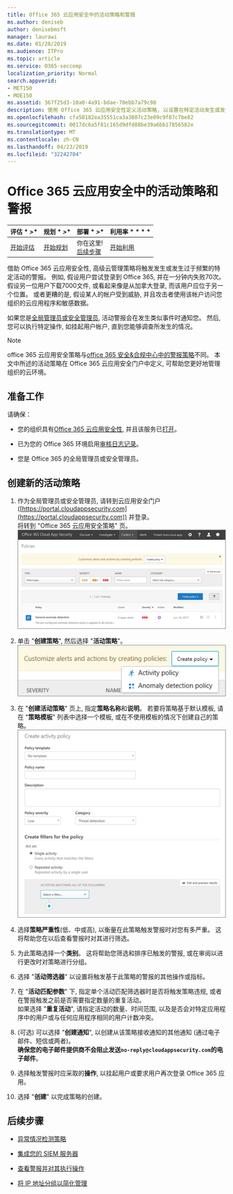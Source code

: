 ```yaml
---
title: Office 365 云应用安全中的活动策略和警报
ms.author: deniseb
author: denisebmsft
manager: laurawi
ms.date: 01/28/2019
ms.audience: ITPro
ms.topic: article
ms.service: O365-seccomp
localization_priority: Normal
search.appverid:
- MET150
- MOE150
ms.assetid: 367f25d3-10a0-4a91-bdae-70ebb7a79c98
description: 使用 Office 365 云应用安全性定义活动策略, 以设置在特定活动发生或发生过于频繁时触发的警报。 通过设置策略来触发通知, 可以通知并监视特定活动。
ms.openlocfilehash: cfa58182ea35551ca3a3807c23e09c9f87c7be82
ms.sourcegitcommit: 0017dc6a5f81c165d9dfd88be39a6bb17856582e
ms.translationtype: MT
ms.contentlocale: zh-CN
ms.lasthandoff: 04/23/2019
ms.locfileid: "32242704"
---
```

# <a name="activity-policies-and-alerts-in-office-365-cloud-app-security"></a>Office 365 云应用安全中的活动策略和警报

|评估 * *\>**|规划 * *\>**|部署 * *\>**|利用率 * * * *|
|:-----|:-----|:-----|:-----|
|[开始评估](office-365-cas-overview.md) <br/> |[开始规划](get-ready-for-office-365-cas.md) <br/> |你在这里!  <br/> [后续步骤](anomaly-detection-policies-in-ocas.md) <br/> |[开始利用](utilization-activities-for-ocas.md) <br/> |
   
借助 Office 365 云应用安全性, 高级云管理策略将触发发生或发生过于频繁的特定活动的警报。 例如, 假设用户尝试登录到 Office 365, 并在一分钟内失败70次。 假设另一位用户下载7000文件, 或看起来像是从加拿大登录, 而该用户应位于另一个位置。 或者更糟的是, 假设某人的帐户受到威胁, 并且攻击者使用该帐户访问您组织的云应用程序和敏感数据。
  
如果您是[全局管理员或安全管理员](permissions-in-the-security-and-compliance-center.md), 活动警报会在发生类似事件时通知您。 然后, 您可以执行特定操作, 如挂起用户帐户, 直到您能够调查所发生的情况。
  
> [!NOTE]
> office 365 云应用安全策略与[office 365 安全&amp;合规中心中的警报策略](alert-policies.md)不同。 本文中所述的活动策略在 Office 365 云应用安全门户中定义, 可帮助您更好地管理组织的云环境。 
  
## <a name="before-you-begin"></a>准备工作

请确保：
  
- 您的组织具有[Office 365 云应用安全性](office-365-cas-overview.md), 并且该服务已[打开](turn-on-office-365-cas.md)。
    
- 已为您的 Office 365 环境启用[审核日志记录](turn-audit-log-search-on-or-off.md)。 
    
- 您是 Office 365 的全局管理员或安全管理员。
    
## <a name="create-a-new-activity-policy"></a>创建新的活动策略

1. 作为全局管理员或安全管理员, 请转到云应用安全门户 ([https://portal.cloudappsecurity.com](https://portal.cloudappsecurity.com)) 并登录。 <br>将转到 "Office 365 云应用安全策略" 页。<br>![当您转到 Office 365 云应用安全门户时, 将从 "策略" 页开始](media/5cb8833c-4e08-438c-bab3-91b5106f6f3f.png)
  
2. 单击 "**创建策略**", 然后选择 "**活动策略**"。<br>![在 O365 CAS 中创建策略时, 可以在活动策略和异常情况检测策略之间进行选择。](media/79f34535-ddf9-4a5b-a0a3-8766bf9c174c.png)
  
3. 在 "**创建活动策略**" 页上, 指定**策略名称**和**说明**。 若要将策略基于默认模板, 请在 "**策略模板**" 列表中选择一个模板, 或在不使用模板的情况下创建自己的策略。<br>![您可以使用 Office 365 云应用安全性创建活动策略。](media/4083a76f-7074-4d6a-8200-6d76d49259d7.png)
  
4. 选择**策略严重性**(低、中或高), 以衡量在此策略触发警报时对您有多严重。 这将帮助您在以后查看警报时对其进行筛选。 
    
5. 为此策略选择一个**类别**。 这将帮助您筛选和排序已触发的警报, 或在审阅以进行更改时对策略进行分组。 
    
6. 选择 "**活动筛选器**" 以设置将触发基于此策略的警报的其他操作或指标。 
    
7. 在 "**活动匹配参数**" 下, 指定单个活动匹配筛选器时是否将触发策略违规, 或者在警报触发之前是否需要指定数量的重复活动。<br>如果选择 "**重复活动**", 请指定活动的数量、时间范围, 以及是否会对特定应用程序中的用户或与任何应用程序相同的用户计数冲突。
    
8. (可选) 可以选择 "**创建通知**", 以创建从该策略接收通知的其他通知 (通过电子邮件、短信或两者)。<br>**确保您的电子邮件提供商不会阻止发送`no-reply@cloudappsecurity.com`的电子邮件**。 
  
9. 选择触发警报时应采取的**操作**, 以挂起用户或要求用户再次登录 Office 365 应用。 
    
10. 选择 "**创建**" 以完成策略的创建。 
    
## <a name="next-steps"></a>后续步骤

- [异常情况检测策略](anomaly-detection-policies-in-ocas.md)
    
- [集成您的 SIEM 服务器](integrate-your-siem-server-with-office-365-cas.md)
    
- [查看警报并对其执行操作](review-office-365-cas-alerts.md)
    
- [将 IP 地址分组以简化管理](group-your-ip-addresses-in-ocas.md)
    

